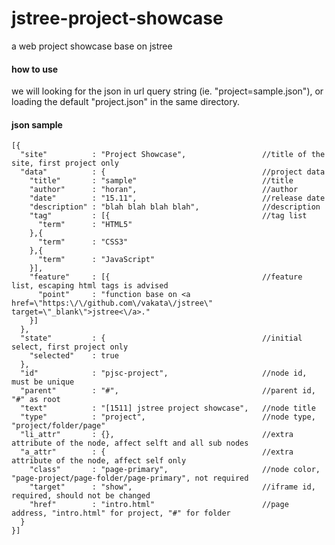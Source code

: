 # jstree-project-showcase
a web project showcase base on jstree

#### how to use
we will looking for the json in url query string (ie. "project=sample.json"), or loading the default "project.json" in the same directory.

#### json sample

	[{
	  "site"          : "Project Showcase",                 //title of the site, first project only
	  "data"          : {                                   //project data
	    "title"       : "sample"	                        //title
	    "author"      : "horan",                            //author
	    "date"        : "15.11",                            //release date
	    "description" : "blah blah blah blah",              //description
	    "tag"         : [{                                  //tag list
	      "term"      : "HTML5"
		},{
	      "term"      : "CSS3"
		},{
	      "term"      : "JavaScript"
	    }],
	    "feature"     : [{                                  //feature list, escaping html tags is advised
	      "point"     : "function base on <a href=\"https:\/\/github.com\/vakata\/jstree\" target=\"_blank\">jstree<\/a>."
	    }]
	  },
	  "state"         : {                                   //initial select, first project only
	    "selected"    : true
	  },
	  "id"            : "pjsc-project",                     //node id, must be unique
	  "parent"        : "#",                                //parent id, "#" as root
	  "text"          : "[1511] jstree project showcase",   //node title
	  "type"          : "project",                          //node type, "project/folder/page"
	  "li_attr"       : {},                                 //extra attribute of the node, affect selft and all sub nodes
	  "a_attr"        : {                                   //extra attribute of the node, affect self only
	    "class"       : "page-primary",                     //node color, "page-project/page-folder/page-primary", not required
	    "target"      : "show",                             //iframe id, required, should not be changed
	    "href"        : "intro.html"                        //page address, "intro.html" for project, "#" for folder
	  }
	}]
